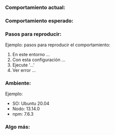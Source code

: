 ### Comportamiento actual:

[//]: # (Una descripción concisa de lo que está experimentando.)

### Comportamiento esperado:

[//]: # (Una descripción concisa de lo que esperaba que sucediera. )

### Pasos para reproducir:

Ejemplo: pasos para reproducir el comportamiento:

1. En este entorno ...
2. Con esta configuración ...
3. Ejecute '...'
4. Ver error ...


### Ambiente:

Ejemplo:

- SO: Ubuntu 20.04
- Nodo: 13.14.0
- npm: 7.6.3


### Algo más:

[//]: # (¿Enlaces? ¿Fotos? Referencias ¡Cualquier cosa que nos dé más contexto sobre el problema que está encontrando!)

